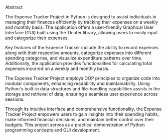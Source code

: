 Abstract

The Expense Tracker Project in Python is designed to assist individuals in managing their finances efficiently by tracking their expenses on a weekly and monthly basis. The application offers a user-friendly Graphical User Interface (GUI) built using the Tkinter library, allowing users to easily input and categorize their expenses. 

Key features of the Expense Tracker include the ability to record expenses along with their respective amounts, categorize expenses into different spending categories, and visualize expenditure patterns over time. Additionally, the application provides functionalities for calculating total expenses incurred on a weekly and monthly basis.

The Expense Tracker Project employs OOP principles to organize code into modular components, enhancing readability and maintainability. Using Python's built-in data structures and file-handling capabilities assists in the storage and retrieval of data, ensuring a seamless user experience across sessions.

Through its intuitive interface and comprehensive functionality, the Expense Tracker Project empowers users to gain insights into their spending habits, make informed financial decisions, and maintain better control over their budgets. This project serves as a practical demonstration of Python programming concepts and GUI development.
